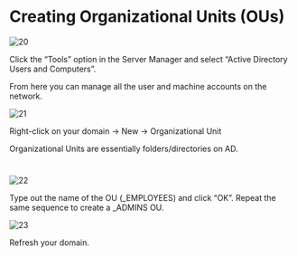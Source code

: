 # Creating Organizational Units (OUs)

![20](https://github.com/melisa-er/Creating-Organizational-Units-OUs-/assets/157723219/b6c15437-8026-4e2a-aa87-6bf343561b4c)

Click the “Tools” option in the Server Manager and select “Active Directory Users and Computers”.

From here you can manage all the user and machine accounts on the network.

![21](https://github.com/melisa-er/Creating-Organizational-Units-OUs-/assets/157723219/5fcd25f8-d3ff-4d99-b755-06c9d0c206c3)

Right-click on your domain → New → Organizational Unit

Organizational Units are essentially folders/directories on AD.

#
![22](https://github.com/melisa-er/Creating-Organizational-Units-OUs-/assets/157723219/80ab43d9-724a-410d-9810-f39b295ed56b)

Type out the name of the OU (_EMPLOYEES) and click “OK”. Repeat the same sequence to create a _ADMINS OU.

![23](https://github.com/melisa-er/Creating-Organizational-Units-OUs-/assets/157723219/3fabe25f-b9bc-40a5-9c7e-df4b1889dc09)

Refresh your domain.
